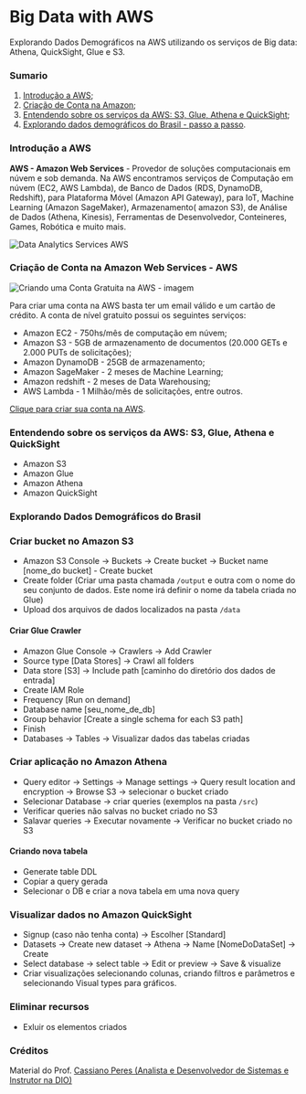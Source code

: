 # Big Data with AWS
Explorando Dados Demográficos na AWS utilizando os serviços de Big data: Athena, QuickSight, Glue e S3.

### Sumario
1. [Introdução a AWS](https://github.com/WANGOMES/big-data-with-aws#introdu%C3%A7%C3%A3o-a-aws);
2. [Criação de Conta na Amazon](https://github.com/WANGOMES/big-data-with-aws#cria%C3%A7%C3%A3o-de-conta-na-amazon);
2. [Entendendo sobre os serviços da AWS: S3, Glue, Athena e QuickSight](https://github.com/WANGOMES/big-data-with-aws#entendendo-sobre-os-servi%C3%A7os-da-aws-s3-glue-athena-e-quicksight);
3. [Explorando dados demográficos do Brasil - passo a passo](https://github.com/WANGOMES/big-data-with-aws#explorando-dados-demogr%C3%A1ficos-do-brasil).

### Introdução a AWS
**AWS - Amazon Web Services** - Provedor de soluções computacionais em núvem e sob demanda. Na AWS    encontramos serviços de Computação em núvem (EC2, AWS Lambda), de Banco de Dados (RDS, DynamoDB, Redshift), para Plataforma Móvel (Amazon API Gateway), para IoT, Machine Learning (Amazon SageMaker), Armazenamento( amazon S3), de Análise de Dados (Athena, Kinesis), Ferramentas de Desenvolvedor, Conteineres, Games, Robótica e muito mais.

![Data Analytics Services AWS](https://user-images.githubusercontent.com/40408615/201495310-eacda71f-8997-44cf-94d3-f3e4fcc1d57b.jpeg "Data Analytics Services AWS")

### Criação de Conta na Amazon Web Services - AWS

![Criando uma Conta Gratuita na AWS - imagem](https://user-images.githubusercontent.com/40408615/201495370-a020780a-c64e-4c2a-94ca-6a812d522d4c.jpeg "Criando uma Conta Gratuita na AWS")

Para criar uma conta na AWS basta ter um email válido e um cartão de crédito. A conta de nível gratuito possui os seguintes serviços:
 - Amazon EC2 - 750hs/mês de computação em núvem;
 - Amazon S3 - 5GB de armazenamento de documentos (20.000 GETs e 2.000 PUTs de solicitações);
 - Amazon DynamoDB - 25GB de armazenamento;
 - Amazon SageMaker - 2 meses de Machine Learning;
 - Amazon redshift - 2 meses de Data Warehousing;
 - AWS Lambda - 1 Milhão/mẽs de solicitações, entre outros.

[Clique para criar sua conta na AWS](https://portal.aws.amazon.com/billing/signup?refid=c623d581-46f6-43a2-b227-cabbee9cd673&redirect_url=https%3A%2F%2Faws.amazon.com%2Fregistration-confirmation&language=pt_br#/start/email).

### Entendendo sobre os serviços da AWS: S3, Glue, Athena e QuickSight
- Amazon S3
- Amazon Glue
- Amazon Athena
- Amazon QuickSight

### Explorando Dados Demográficos do Brasil

### Criar bucket no Amazon S3


- Amazon S3 Console -> Buckets -> Create bucket -> Bucket name [nome_do bucket] - Create bucket
- Create folder (Criar uma pasta chamada ```/output``` e outra com o nome do seu conjunto de dados. Este nome irá definir o nome da tabela criada no Glue)
- Upload dos arquivos de dados localizados na pasta ```/data```

#### Criar Glue Crawler

- Amazon Glue Console -> Crawlers -> Add Crawler
- Source type [Data Stores] -> Crawl all folders
- Data store [S3] -> Include path [caminho do diretório dos dados de entrada]
- Create IAM Role
- Frequency [Run on demand]
- Database name [seu_nome_de_db]
- Group behavior [Create a single schema for each S3 path]
- Finish
- Databases -> Tables -> Visualizar dados das tabelas criadas

### Criar aplicação no Amazon Athena

- Query editor -> Settings -> Manage settings -> Query result location and encryption -> Browse S3 -> selecionar o bucket criado
- Selecionar Database -> criar queries (exemplos na pasta ```/src```)
- Verificar queries não salvas no bucket criado no S3
- Salavar queries -> Executar novamente -> Verificar no bucket criado no S3

#### Criando nova tabela

- Generate table DDL
- Copiar a query gerada
- Selecionar o DB e criar a nova tabela em uma nova query

### Visualizar dados no Amazon QuickSight

- Signup (caso não tenha conta) -> Escolher [Standard]
- Datasets -> Create new dataset -> Athena -> Name [NomeDoDataSet] -> Create
- Select database -> select table -> Edit or preview -> Save & visualize
- Criar visualizações selecionando colunas, criando filtros e parâmetros e selecionando Visual types para gráficos.

### Eliminar recursos
 - Exluir os elementos criados
### Créditos
Material do Prof. [Cassiano Peres (Analista e Desenvolvedor de Sistemas e Instrutor na DIO)](https://github.com/cassianobrexbit)
